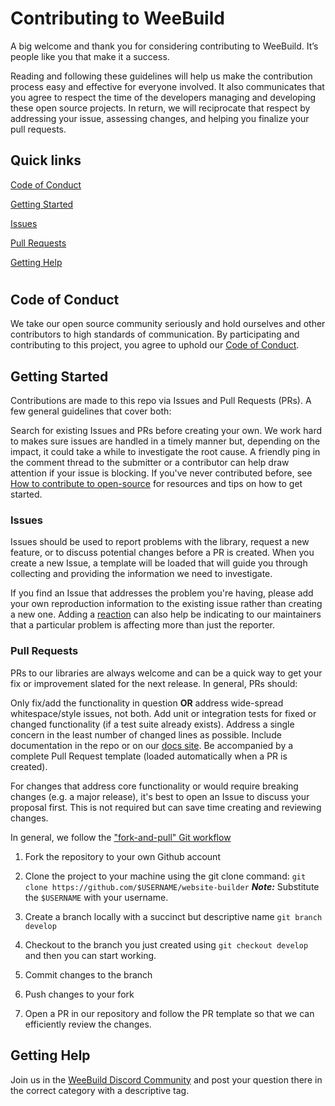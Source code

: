 <div>
 
 # Contributing to WeeBuild
  
 A big welcome and thank you for considering contributing to WeeBuild. It’s people like you that make it a success.

Reading and following these guidelines will help us make the contribution process easy and effective for everyone involved. It also communicates that you agree to respect the time of the developers managing and developing these open source projects. In return, we will reciprocate that respect by addressing your issue, assessing changes, and helping you finalize your pull requests.

## Quick links
  
  
 [Code of Conduct](#code-of-conduct)
  
 [Getting Started](#getting-started)
  
 [Issues](#issues)
  
 [Pull Requests](#pull-requests)
  
 [Getting Help](#getting-help)
  
#
  
## Code of Conduct

We take our open source community seriously and hold ourselves and other contributors to high standards of communication. By participating and contributing to this project, you agree to uphold our [Code of Conduct](https://github.com/Mogaka-tech/website-builder/blob/main/CODE_OF_CONDUCT.md).

  
## Getting Started

Contributions are made to this repo via Issues and Pull Requests (PRs). A few general guidelines that cover both:

Search for existing Issues and PRs before creating your own.
We work hard to makes sure issues are handled in a timely manner but, depending on the impact, it could take a while to investigate the root cause. A friendly ping in the comment thread to the submitter or a contributor can help draw attention if your issue is blocking.
If you've never contributed before, see [How to contribute to open-source](https://auth0.com/blog/a-first-timers-guide-to-an-open-source-project/) for resources and tips on how to get started.
  
### Issues

Issues should be used to report problems with the library, request a new feature, or to discuss potential changes before a PR is created. When you create a new Issue, a template will be loaded that will guide you through collecting and providing the information we need to investigate.

If you find an Issue that addresses the problem you're having, please add your own reproduction information to the existing issue rather than creating a new one. Adding a [reaction](https://github.blog/2016-03-10-add-reactions-to-pull-requests-issues-and-comments/) can also help be indicating to our maintainers that a particular problem is affecting more than just the reporter.

### Pull Requests

PRs to our libraries are always welcome and can be a quick way to get your fix or improvement slated for the next release. In general, PRs should:

Only fix/add the functionality in question **OR** address wide-spread whitespace/style issues, not both.
Add unit or integration tests for fixed or changed functionality (if a test suite already exists).
Address a single concern in the least number of changed lines as possible.
Include documentation in the repo or on our [docs site](https://auth0.com/docs).
Be accompanied by a complete Pull Request template (loaded automatically when a PR is created).

For changes that address core functionality or would require breaking changes (e.g. a major release), it's best to open an Issue to discuss your proposal first. This is not required but can save time creating and reviewing changes.

In general, we follow the ["fork-and-pull" Git workflow](https://github.com/susam/gitpr)

1. Fork the repository to your own Github account
2. Clone the project to your machine using the git clone command: ``` git clone https://github.com/$USERNAME/website-builder ```
  ***Note:*** Substitute the ``` $USERNAME ``` with your username.
  
3. Create a branch locally with a succinct but descriptive name ``` git branch develop ```
4. Checkout to the branch you just created using ``` git checkout develop ``` and then you can start working.  
5. Commit changes to the branch
6. Push changes to your fork
7. Open a PR in our repository and follow the PR template so that we can efficiently review the changes.

## Getting Help

Join us in the [WeeBuild Discord Community](https://discord.gg/TPbkwPbb) and post your question there in the correct category with a descriptive tag.

  
 </div>
